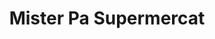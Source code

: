 ---
title: "Mister Pa Supermercat"
url: /les-borges-blanques/mister-pa-supermercat/
shop: comodidad
---